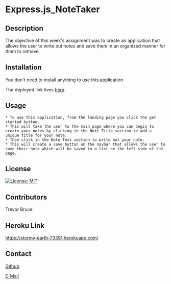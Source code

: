 # Express.js_NoteTaker

## Description

The objective of this week's assignment was to create an application that allows the user to write out notes and save them in an organized manner for them to retrieve.


## Installation

You don't need to install anything to use this application

The deployed link lives <a href="https://tbruce00.github.io/Express.js_NoteTaker/">here</a>.

## Usage

    * To use this application, from the landing page you click the get started button. 
    * This will take the user to the main page where you can begin to create your notes by clicking in the Note Title section to add a unique title for your note. 
    * Then click in the Note Text section to write out your note. 
    * This will create a save button on the navbar that allows the user to save their note which will be saved in a list on the left side of the page. 

## License

[![License: MIT](https://img.shields.io/badge/License-MIT-yellow.svg)](https://opensource.org/licenses/MIT)

## Contributors

Trevor Bruce

## Heroku Link

https://stormy-earth-73391.herokuapp.com/

## Contact

<a href="https://github.com/tbruce00/Express.js_NoteTaker/settings/pages">Github</a>

<a href="mailto:tbnyk03@gmail.com">E-Mail</a>